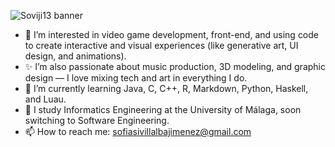 
![Soviji13 banner](https://capsule-render.vercel.app/api?type=venom&height=200&color=0:64d8c3,100:b2fefa&text=Soviji13&textBg=false&fontColor=e0ffff&animation=fadeIn&desc=Sofia%20Si%20Villalba%20Jimenez&reversal=false&descSize=20&descAlignY=80)


- 👀 I’m interested in video game development, front-end, and using code to create interactive and visual experiences (like generative art, UI design, and animations).
- ✨ I’m also passionate about music production, 3D modeling, and graphic design — I love mixing tech and art in everything I do.
- 🌱 I’m currently learning Java, C, C++, R, Markdown, Python, Haskell, and Luau.
- 📖 I study Informatics Engineering at the University of Málaga, soon switching to Software Engineering.
- 📫 How to reach me: sofiasivillalbajimenez@gmail.com

<!---
Soviji13/Soviji13 is a ✨ special ✨ repository because its `README.md` (this file) appears on your GitHub profile.
You can click the Preview link to take a look at your changes.
--->
